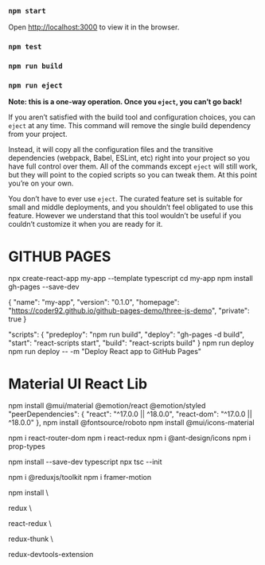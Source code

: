 ### `npm start`
Open [http://localhost:3000](http://localhost:3000) to view it in the browser.

### `npm test`

### `npm run build`

### `npm run eject`

**Note: this is a one-way operation. Once you `eject`, you can’t go back!**

If you aren’t satisfied with the build tool and configuration choices, you can `eject` at any time. This command will remove the single build dependency from your project.

Instead, it will copy all the configuration files and the transitive dependencies (webpack, Babel, ESLint, etc) right into your project so you have full control over them. All of the commands except `eject` will still work, but they will point to the copied scripts so you can tweak them. At this point you’re on your own.

You don’t have to ever use `eject`. The curated feature set is suitable for small and middle deployments, and you shouldn’t feel obligated to use this feature. However we understand that this tool wouldn’t be useful if you couldn’t customize it when you are ready for it.

# GITHUB PAGES

npx create-react-app my-app --template typescript
cd my-app
npm install gh-pages --save-dev

{
  "name": "my-app",
  "version": "0.1.0",
  "homepage": "https://coder92.github.io/github-pages-demo/three-js-demo",
  "private": true
}

"scripts": {
    "predeploy": "npm run build",
    "deploy": "gh-pages -d build",
    "start": "react-scripts start",
    "build": "react-scripts build"
}
npm run deploy
npm run deploy -- -m "Deploy React app to GitHub Pages"



# Material UI React Lib
npm install @mui/material @emotion/react @emotion/styled
"peerDependencies": {
  "react": "^17.0.0 || ^18.0.0",
  "react-dom": "^17.0.0 || ^18.0.0"
},
npm install @fontsource/roboto
npm install @mui/icons-material

npm i react-router-dom
npm i react-redux
npm i @ant-design/icons
npm i prop-types

npm install --save-dev typescript
npx tsc --init


npm i @reduxjs/toolkit
npm i framer-motion

npm install \

redux \

react-redux \

redux-thunk \

redux-devtools-extension